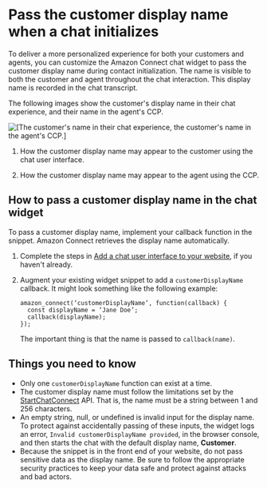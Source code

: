 # Pass the customer display name when a chat initializes<a name="pass-display-name-chat"></a>

To deliver a more personalized experience for both your customers and agents, you can customize the Amazon Connect chat widget to pass the customer display name during contact initialization\. The name is visible to both the customer and agent throughout the chat interaction\. This display name is recorded in the chat transcript\.

The following images show the customer's display name in their chat experience, and their name in the agent's CCP\.

![\[The customer's name in their chat experience, the customer's name in the agent's CCP.\]](http://docs.aws.amazon.com/connect/latest/adminguide/images/chatwidget-displayname.png)

1. How the customer display name may appear to the customer using the chat user interface\.

1. How the customer display name may appear to the agent using the CCP\.

## How to pass a customer display name in the chat widget<a name="setup-display-name"></a>

To pass a customer display name, implement your callback function in the snippet\. Amazon Connect retrieves the display name automatically\.

1. Complete the steps in [Add a chat user interface to your website](add-chat-to-website.md), if you haven't already\.

1. Augment your existing widget snippet to add a `customerDisplayName` callback\. It might look something like the following example:

   ```
   amazon_connect(‘customerDisplayName’, function(callback) {
     const displayName = ‘Jane Doe’;
     callback(displayName);
   });
   ```

   The important thing is that the name is passed to `callback(name)`\.

## Things you need to know<a name="setup-display-name-important-notes"></a>
+ Only one `customerDisplayName` function can exist at a time\.
+ The customer display name must follow the limitations set by the [StartChatConnect](https://docs.aws.amazon.com/connect/latest/APIReference/API_StartChatContact.html#connect-Type-ParticipantDetails-DisplayName) API\. That is, the name must be a string between 1 and 256 characters\.
+ An empty string, null, or undefined is invalid input for the display name\. To protect against accidentally passing of these inputs, the widget logs an error, `Invalid customerDisplayName provided`, in the browser console, and then starts the chat with the default display name, **Customer**\.
+ Because the snippet is in the front end of your website, do not pass sensitive data as the display name\. Be sure to follow the appropriate security practices to keep your data safe and protect against attacks and bad actors\.